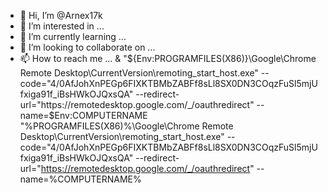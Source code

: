 - 👋 Hi, I’m @Arnex17k
- 👀 I’m interested in ...
- 🌱 I’m currently learning ...
- 💞️ I’m looking to collaborate on ...
- 📫 How to reach me ...
& "${Env:PROGRAMFILES(X86)}\Google\Chrome Remote Desktop\CurrentVersion\remoting_start_host.exe" --code="4/0AfJohXnPEGp6FIXKTBMbZABFf8sLl8SX0DN3COqzFuSl5mjUfxiga91f_iBsHWkOJQxsQA" --redirect-url="https://remotedesktop.google.com/_/oauthredirect" --name=$Env:COMPUTERNAME
"%PROGRAMFILES(X86)%\Google\Chrome Remote Desktop\CurrentVersion\remoting_start_host.exe" --code="4/0AfJohXnPEGp6FIXKTBMbZABFf8sLl8SX0DN3COqzFuSl5mjUfxiga91f_iBsHWkOJQxsQA" --redirect-url="https://remotedesktop.google.com/_/oauthredirect" --name=%COMPUTERNAME%

